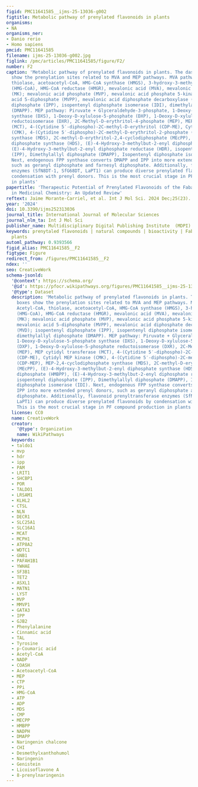```yaml
---
figid: PMC11641585__ijms-25-13036-g002
figtitle: Metabolic pathway of prenylated flavonoids in plants
organisms:
- NA
organisms_ner:
- Danio rerio
- Homo sapiens
pmcid: PMC11641585
filename: ijms-25-13036-g002.jpg
figlink: /pmc/articles/PMC11641585/figure/F2/
number: F2
caption: 'Metabolic pathway of prenylated flavonoids in plants. The dashed red boxes
  show the prenylation sites related to MVA and MEP pathways. MVA pathway: Acetyl-CoA,
  thiolase, acetoacetyl-CoA, HMG-CoA synthase (HMGS), 3-hydroxy-3-methyl-glutaryl-CoA
  (HMG-CoA), HMG-CoA reductase (HMGR), mevalonic acid (MVA), mevalonic acid 5-kinase
  (MK); mevalonic acid phosphate (MVP), mevalonic acid phosphate 5-kinase (MPK); mevalonic
  acid 5-diphosphate (MVPP), mevalonic acid diphosphate decarboxylase (MVD); isopentenyl
  diphosphate (IPP), isopentenyl diphosphate isomerase (IDI), dimethylallyl diphosphate
  (DMAPP). MEP pathway: Piruvate + Glyceraldehyde-3-phosphate, 1-Deoxy-D-xylulose-5-phosphate
  synthase (DXS), 1-Deoxy-D-xylulose-5-phosphate (DXP), 1-Deoxy-D-xylulose-5-phosphate
  reductoisomerase (DXR), 2C-Methyl-D-erythritol-4-phosphate (MEP), MEP cytidyl transferase
  (MCT), 4-(Cytidine 5′-diphospho)-2C-methyl-D-erythritol (CDP-ME), Cytidyl MEP kinase
  (CMK), 4-(Cytidine 5′-diphospho)-2C-methyl-D-erythritol-2-phosphate (CDP-MEP), MEP-2,4-cyclodiphosphate
  synthase (MDS), 2C-methyl-D-erythritol-2,4-cyclodiphosphate (MEcPP), (E)-4-Hydroxy-3-methylbut-2-enyl
  diphosphate synthase (HDS), (E)-4-Hydroxy-3-methylbut-2-enyl diphosphate (HMBPP),
  (E)-4-Hydroxy-3-methylbut-2-enyl diphosphate reductase (HDR), isopentenyl diphosphate
  (IPP), Dimethylallyl diphosphate (DMAPP), Isopentenyl diphosphate isomerase (IDI).
  Next, endogenous FPP synthase converts DMAPP and IPP into more extended prenyl donors,
  such as geranyl diphosphate and farnesyl diphosphate. Additionally, flavonoid prenyltransferase
  enzymes (SfN8DT-1, SfG68DT, LaPT1) can produce diverse prenylated flavonoids by
  condensation with prenyl donors. This is the most crucial stage in PF compound production
  in plants'
papertitle: 'Therapeutic Potential of Prenylated Flavonoids of the Fabaceae Family
  in Medicinal Chemistry: An Updated Review'
reftext: Jaime Morante-Carriel, et al. Int J Mol Sci. 2024 Dec;25(23).
year: '2024'
doi: 10.3390/ijms252313036
journal_title: International Journal of Molecular Sciences
journal_nlm_ta: Int J Mol Sci
publisher_name: Multidisciplinary Digital Publishing Institute  (MDPI)
keywords: prenytaled flavonoids | natural compounds | bioactivity | Fabaceae | medicinal
  plants
automl_pathway: 0.9393566
figid_alias: PMC11641585__F2
figtype: Figure
redirect_from: /figures/PMC11641585__F2
ndex: ''
seo: CreativeWork
schema-jsonld:
  '@context': https://schema.org/
  '@id': https://pfocr.wikipathways.org/figures/PMC11641585__ijms-25-13036-g002.html
  '@type': Dataset
  description: 'Metabolic pathway of prenylated flavonoids in plants. The dashed red
    boxes show the prenylation sites related to MVA and MEP pathways. MVA pathway:
    Acetyl-CoA, thiolase, acetoacetyl-CoA, HMG-CoA synthase (HMGS), 3-hydroxy-3-methyl-glutaryl-CoA
    (HMG-CoA), HMG-CoA reductase (HMGR), mevalonic acid (MVA), mevalonic acid 5-kinase
    (MK); mevalonic acid phosphate (MVP), mevalonic acid phosphate 5-kinase (MPK);
    mevalonic acid 5-diphosphate (MVPP), mevalonic acid diphosphate decarboxylase
    (MVD); isopentenyl diphosphate (IPP), isopentenyl diphosphate isomerase (IDI),
    dimethylallyl diphosphate (DMAPP). MEP pathway: Piruvate + Glyceraldehyde-3-phosphate,
    1-Deoxy-D-xylulose-5-phosphate synthase (DXS), 1-Deoxy-D-xylulose-5-phosphate
    (DXP), 1-Deoxy-D-xylulose-5-phosphate reductoisomerase (DXR), 2C-Methyl-D-erythritol-4-phosphate
    (MEP), MEP cytidyl transferase (MCT), 4-(Cytidine 5′-diphospho)-2C-methyl-D-erythritol
    (CDP-ME), Cytidyl MEP kinase (CMK), 4-(Cytidine 5′-diphospho)-2C-methyl-D-erythritol-2-phosphate
    (CDP-MEP), MEP-2,4-cyclodiphosphate synthase (MDS), 2C-methyl-D-erythritol-2,4-cyclodiphosphate
    (MEcPP), (E)-4-Hydroxy-3-methylbut-2-enyl diphosphate synthase (HDS), (E)-4-Hydroxy-3-methylbut-2-enyl
    diphosphate (HMBPP), (E)-4-Hydroxy-3-methylbut-2-enyl diphosphate reductase (HDR),
    isopentenyl diphosphate (IPP), Dimethylallyl diphosphate (DMAPP), Isopentenyl
    diphosphate isomerase (IDI). Next, endogenous FPP synthase converts DMAPP and
    IPP into more extended prenyl donors, such as geranyl diphosphate and farnesyl
    diphosphate. Additionally, flavonoid prenyltransferase enzymes (SfN8DT-1, SfG68DT,
    LaPT1) can produce diverse prenylated flavonoids by condensation with prenyl donors.
    This is the most crucial stage in PF compound production in plants'
  license: CC0
  name: CreativeWork
  creator:
    '@type': Organization
    name: WikiPathways
  keywords:
  - taldo1
  - mvp
  - hdr
  - ipp
  - PAM
  - LRIT1
  - SHCBP1
  - POR
  - TALDO1
  - LRSAM1
  - KLHL2
  - CTSL
  - NLN
  - DECR1
  - SLC25A1
  - SLC16A1
  - MCAT
  - MCPH1
  - ATP8A2
  - WDTC1
  - GNB1
  - PAFAH1B1
  - YWHAE
  - SF3B1
  - TET2
  - ASXL1
  - MATN1
  - LYST
  - MVP
  - MMVP1
  - GATA3
  - IPP
  - GJB2
  - Phenylalanine
  - Cinnamic acid
  - TAL
  - Tyrosine
  - p-Coumaric acid
  - Acetyl-CoA
  - NADP
  - COASH
  - Acetoacetyl-CoA
  - MEP
  - CTP
  - PPi
  - HMG-CoA
  - ATP
  - ADP
  - MDS
  - CMP
  - MECPP
  - HMBPP
  - NADPH
  - DMAPP
  - Naringenin chalcone
  - CHI
  - Desmethylxanthohumol
  - Naringenin
  - Genistein
  - Licoisoflavone A
  - 8-prenylnaringenin
---
```

